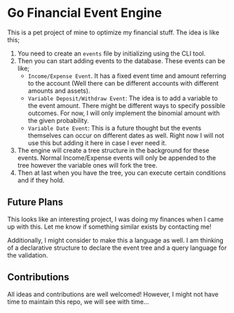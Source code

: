# Go Financial Event Engine
This is a pet project of mine to optimize my financial stuff. The idea is like this;
1. You need to create an `events` file by initializing using the CLI tool.
2. Then you can start adding events to the database. These events can be like; 
   - `Income/Expense Event`. It has a fixed event time and amount referring to the account (Well there can be different accounts with different amounts and assets).
   - `Variable Deposit/Withdraw Event`: The idea is to add a variable to the event amount. There might be different ways to specify possible outcomes. For now, I will only implement the binomial amount with the given probability.
   - `Variable Date Event`: This is a future thought but the events themselves can occur on different dates as well. Right now I will not use this but adding it here in case I ever need it.
3. The engine will create a tree structure in the background for these events. Normal Income/Expense events will only be appended to the tree however the variable ones will fork the tree. 
4. Then at last when you have the tree, you can execute certain conditions and if they hold.

## Future Plans
This looks like an interesting project, I was doing my finances when I came up with this. Let me know if something similar exists by contacting me!

Additionally, I might consider to make this a language as well. I am thinking of a declarative structure to declare the event tree and a query language for the validation.

## Contributions
All ideas and contributions are well welcomed! However, I might not have time to maintain this repo, we will see with time...

